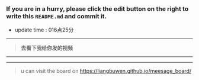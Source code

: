 ### If you are in a hurry, please click the edit button on the right to write this `README.md` and commit it.
* update time :   016点25分              
---
>**去看下我给你发的视频**
---  
***
> u can visit the board on <https://liangbuwen.github.io/meesage_board/>    
